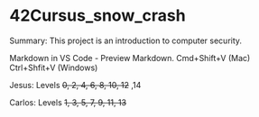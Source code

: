 # 42Cursus_snow_crash
Summary: This project is an introduction to computer security.

Markdown in VS Code - Preview Markdown. Cmd+Shift+V (Mac) Ctrl+Shfit+V (Windows)

Jesus: Levels ~~0, 2, 4, 6, 8, 10, 12~~ ,14

Carlos: Levels ~~1, 3, 5, 7, 9, 11, 13~~
